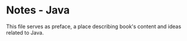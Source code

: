 # Notes - Java

This file serves as preface, a place describing book's content and ideas related to Java.




